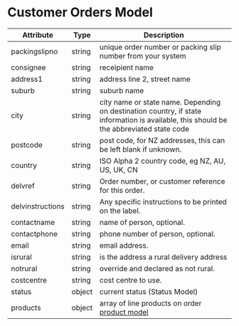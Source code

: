 # Customer Orders Model

| Attribute        | Type   | Description                                                                                                                             |
| ---------------- | ------ | --------------------------------------------------------------------------------------------------------------------------------------- |
| packingslipno    | string | unique order number or packing slip number from your system                                                                             |
| consignee        | string | receipient name                                                                                                                         |
| address1         | string | address line 2, street name                                                                                                             |
| suburb           | string | suburb name                                                                                                                             |
| city             | string | city name or state name. Depending on destination country, if state information is available, this should be the abbreviated state code |
| postcode         | string | post code, for NZ addresses, this can be left blank if unknown.                                                                         |
| country          | string | ISO Alpha 2 country code, eg NZ, AU, US, UK, CN                                                                                         |
| delvref          | string | Order number, or customer reference for this order.                                                                                     |
| delvinstructions | string | Any specific instructions to be printed on the label.                                                                                   |
| contactname      | string | name of person, optional.                                                                                                               |
| contactphone     | string | phone number of person, optional.                                                                                                       |
| email            | string | email address.                                                                                                                          |
| isrural          | string | is the address a rural delivery address                                                                                                 |
| notrural         | string | override and declared as not rural.                                                                                                     |
| costcentre       | string | cost centre to use.                                                                                                                     |
| status           | object | current status (Status Model)                                                                                                           |
| products         | object | array of line products on order [product model](/docs/models/product-model.md)                                                          |
